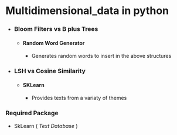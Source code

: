 # Multidimensional_data in python #
* ### Bloom Filters vs B plus Trees ###
    * #### Random Word Generator ####
        * Generates random words to insert in the above structures
    
   
* ### LSH vs Cosine Similarity ###
    * #### SKLearn ####
        * Provides texts from a variaty of themes


### Required Package ###

* SkLearn ( _Text Database_ )



